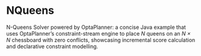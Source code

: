 # NQueens
N-Queens Solver powered by OptaPlanner: a concise Java example that uses OptaPlanner’s constraint-stream engine to place *N* queens on an *N × N* chessboard with zero conflicts, showcasing incremental score calculation and declarative constraint modelling.
